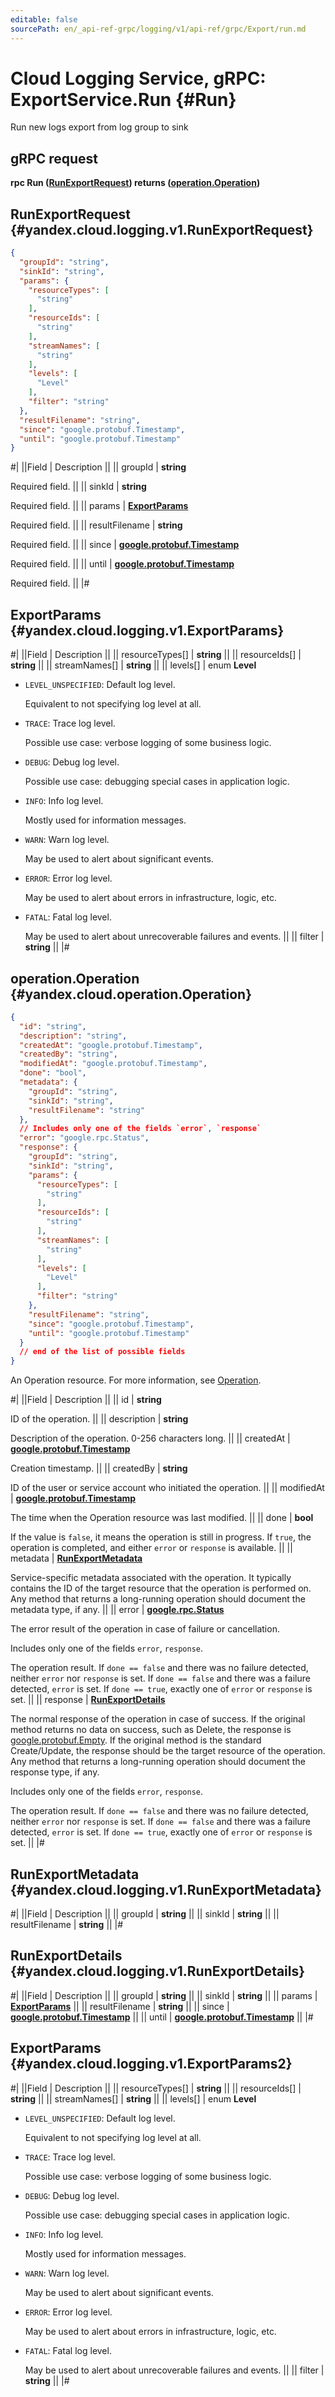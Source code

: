 ```yaml
---
editable: false
sourcePath: en/_api-ref-grpc/logging/v1/api-ref/grpc/Export/run.md
---
```


# Cloud Logging Service, gRPC: ExportService.Run {#Run}

Run new logs export from log group to sink

## gRPC request

**rpc Run ([RunExportRequest](#yandex.cloud.logging.v1.RunExportRequest)) returns ([operation.Operation](#yandex.cloud.operation.Operation))**

## RunExportRequest {#yandex.cloud.logging.v1.RunExportRequest}

```json
{
  "groupId": "string",
  "sinkId": "string",
  "params": {
    "resourceTypes": [
      "string"
    ],
    "resourceIds": [
      "string"
    ],
    "streamNames": [
      "string"
    ],
    "levels": [
      "Level"
    ],
    "filter": "string"
  },
  "resultFilename": "string",
  "since": "google.protobuf.Timestamp",
  "until": "google.protobuf.Timestamp"
}
```

#|
||Field | Description ||
|| groupId | **string**

Required field.  ||
|| sinkId | **string**

Required field.  ||
|| params | **[ExportParams](#yandex.cloud.logging.v1.ExportParams)**

Required field.  ||
|| resultFilename | **string**

Required field.  ||
|| since | **[google.protobuf.Timestamp](https://developers.google.com/protocol-buffers/docs/reference/google.protobuf#timestamp)**

Required field.  ||
|| until | **[google.protobuf.Timestamp](https://developers.google.com/protocol-buffers/docs/reference/google.protobuf#timestamp)**

Required field.  ||
|#

## ExportParams {#yandex.cloud.logging.v1.ExportParams}

#|
||Field | Description ||
|| resourceTypes[] | **string** ||
|| resourceIds[] | **string** ||
|| streamNames[] | **string** ||
|| levels[] | enum **Level**

- `LEVEL_UNSPECIFIED`: Default log level.

  Equivalent to not specifying log level at all.
- `TRACE`: Trace log level.

  Possible use case: verbose logging of some business logic.
- `DEBUG`: Debug log level.

  Possible use case: debugging special cases in application logic.
- `INFO`: Info log level.

  Mostly used for information messages.
- `WARN`: Warn log level.

  May be used to alert about significant events.
- `ERROR`: Error log level.

  May be used to alert about errors in infrastructure, logic, etc.
- `FATAL`: Fatal log level.

  May be used to alert about unrecoverable failures and events. ||
|| filter | **string** ||
|#

## operation.Operation {#yandex.cloud.operation.Operation}

```json
{
  "id": "string",
  "description": "string",
  "createdAt": "google.protobuf.Timestamp",
  "createdBy": "string",
  "modifiedAt": "google.protobuf.Timestamp",
  "done": "bool",
  "metadata": {
    "groupId": "string",
    "sinkId": "string",
    "resultFilename": "string"
  },
  // Includes only one of the fields `error`, `response`
  "error": "google.rpc.Status",
  "response": {
    "groupId": "string",
    "sinkId": "string",
    "params": {
      "resourceTypes": [
        "string"
      ],
      "resourceIds": [
        "string"
      ],
      "streamNames": [
        "string"
      ],
      "levels": [
        "Level"
      ],
      "filter": "string"
    },
    "resultFilename": "string",
    "since": "google.protobuf.Timestamp",
    "until": "google.protobuf.Timestamp"
  }
  // end of the list of possible fields
}
```

An Operation resource. For more information, see [Operation](/docs/api-design-guide/concepts/operation).

#|
||Field | Description ||
|| id | **string**

ID of the operation. ||
|| description | **string**

Description of the operation. 0-256 characters long. ||
|| createdAt | **[google.protobuf.Timestamp](https://developers.google.com/protocol-buffers/docs/reference/google.protobuf#timestamp)**

Creation timestamp. ||
|| createdBy | **string**

ID of the user or service account who initiated the operation. ||
|| modifiedAt | **[google.protobuf.Timestamp](https://developers.google.com/protocol-buffers/docs/reference/google.protobuf#timestamp)**

The time when the Operation resource was last modified. ||
|| done | **bool**

If the value is `false`, it means the operation is still in progress.
If `true`, the operation is completed, and either `error` or `response` is available. ||
|| metadata | **[RunExportMetadata](#yandex.cloud.logging.v1.RunExportMetadata)**

Service-specific metadata associated with the operation.
It typically contains the ID of the target resource that the operation is performed on.
Any method that returns a long-running operation should document the metadata type, if any. ||
|| error | **[google.rpc.Status](https://cloud.google.com/tasks/docs/reference/rpc/google.rpc#status)**

The error result of the operation in case of failure or cancellation.

Includes only one of the fields `error`, `response`.

The operation result.
If `done == false` and there was no failure detected, neither `error` nor `response` is set.
If `done == false` and there was a failure detected, `error` is set.
If `done == true`, exactly one of `error` or `response` is set. ||
|| response | **[RunExportDetails](#yandex.cloud.logging.v1.RunExportDetails)**

The normal response of the operation in case of success.
If the original method returns no data on success, such as Delete,
the response is [google.protobuf.Empty](https://developers.google.com/protocol-buffers/docs/reference/google.protobuf#google.protobuf.Empty).
If the original method is the standard Create/Update,
the response should be the target resource of the operation.
Any method that returns a long-running operation should document the response type, if any.

Includes only one of the fields `error`, `response`.

The operation result.
If `done == false` and there was no failure detected, neither `error` nor `response` is set.
If `done == false` and there was a failure detected, `error` is set.
If `done == true`, exactly one of `error` or `response` is set. ||
|#

## RunExportMetadata {#yandex.cloud.logging.v1.RunExportMetadata}

#|
||Field | Description ||
|| groupId | **string** ||
|| sinkId | **string** ||
|| resultFilename | **string** ||
|#

## RunExportDetails {#yandex.cloud.logging.v1.RunExportDetails}

#|
||Field | Description ||
|| groupId | **string** ||
|| sinkId | **string** ||
|| params | **[ExportParams](#yandex.cloud.logging.v1.ExportParams2)** ||
|| resultFilename | **string** ||
|| since | **[google.protobuf.Timestamp](https://developers.google.com/protocol-buffers/docs/reference/google.protobuf#timestamp)** ||
|| until | **[google.protobuf.Timestamp](https://developers.google.com/protocol-buffers/docs/reference/google.protobuf#timestamp)** ||
|#

## ExportParams {#yandex.cloud.logging.v1.ExportParams2}

#|
||Field | Description ||
|| resourceTypes[] | **string** ||
|| resourceIds[] | **string** ||
|| streamNames[] | **string** ||
|| levels[] | enum **Level**

- `LEVEL_UNSPECIFIED`: Default log level.

  Equivalent to not specifying log level at all.
- `TRACE`: Trace log level.

  Possible use case: verbose logging of some business logic.
- `DEBUG`: Debug log level.

  Possible use case: debugging special cases in application logic.
- `INFO`: Info log level.

  Mostly used for information messages.
- `WARN`: Warn log level.

  May be used to alert about significant events.
- `ERROR`: Error log level.

  May be used to alert about errors in infrastructure, logic, etc.
- `FATAL`: Fatal log level.

  May be used to alert about unrecoverable failures and events. ||
|| filter | **string** ||
|#